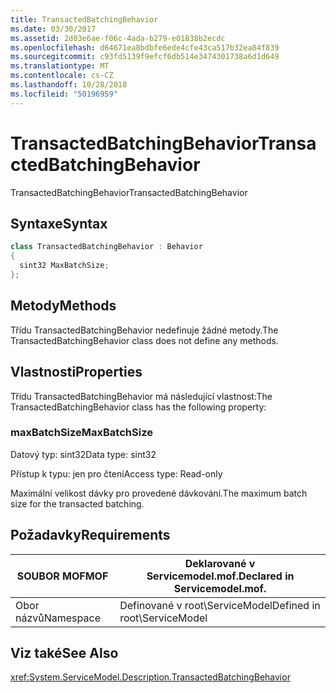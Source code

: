 ```yaml
---
title: TransactedBatchingBehavior
ms.date: 03/30/2017
ms.assetid: 2d03e6ae-f06c-4ada-b279-e01838b2ecdc
ms.openlocfilehash: d64671ea8bdbfe6ede4cfe43ca517b32ea84f839
ms.sourcegitcommit: c93fd5139f9efcf6db514e3474301738a6d1d649
ms.translationtype: MT
ms.contentlocale: cs-CZ
ms.lasthandoff: 10/28/2018
ms.locfileid: "50196959"
---
```

# <a name="transactedbatchingbehavior"></a><span data-ttu-id="5a439-102">TransactedBatchingBehavior</span><span class="sxs-lookup"><span data-stu-id="5a439-102">TransactedBatchingBehavior</span></span>
<span data-ttu-id="5a439-103">TransactedBatchingBehavior</span><span class="sxs-lookup"><span data-stu-id="5a439-103">TransactedBatchingBehavior</span></span>  
  
## <a name="syntax"></a><span data-ttu-id="5a439-104">Syntaxe</span><span class="sxs-lookup"><span data-stu-id="5a439-104">Syntax</span></span>  
  
```csharp
class TransactedBatchingBehavior : Behavior  
{  
  sint32 MaxBatchSize;  
};  
```  
  
## <a name="methods"></a><span data-ttu-id="5a439-105">Metody</span><span class="sxs-lookup"><span data-stu-id="5a439-105">Methods</span></span>  
 <span data-ttu-id="5a439-106">Třídu TransactedBatchingBehavior nedefinuje žádné metody.</span><span class="sxs-lookup"><span data-stu-id="5a439-106">The TransactedBatchingBehavior class does not define any methods.</span></span>  
  
## <a name="properties"></a><span data-ttu-id="5a439-107">Vlastnosti</span><span class="sxs-lookup"><span data-stu-id="5a439-107">Properties</span></span>  
 <span data-ttu-id="5a439-108">Třídu TransactedBatchingBehavior má následující vlastnost:</span><span class="sxs-lookup"><span data-stu-id="5a439-108">The TransactedBatchingBehavior class has the following property:</span></span>  
  
### <a name="maxbatchsize"></a><span data-ttu-id="5a439-109">maxBatchSize</span><span class="sxs-lookup"><span data-stu-id="5a439-109">MaxBatchSize</span></span>  
 <span data-ttu-id="5a439-110">Datový typ: sint32</span><span class="sxs-lookup"><span data-stu-id="5a439-110">Data type: sint32</span></span>  
  
 <span data-ttu-id="5a439-111">Přístup k typu: jen pro čtení</span><span class="sxs-lookup"><span data-stu-id="5a439-111">Access type: Read-only</span></span>  
  
 <span data-ttu-id="5a439-112">Maximální velikost dávky pro provedené dávkování.</span><span class="sxs-lookup"><span data-stu-id="5a439-112">The maximum batch size for the transacted batching.</span></span>  
  
## <a name="requirements"></a><span data-ttu-id="5a439-113">Požadavky</span><span class="sxs-lookup"><span data-stu-id="5a439-113">Requirements</span></span>  
  
|<span data-ttu-id="5a439-114">SOUBOR MOF</span><span class="sxs-lookup"><span data-stu-id="5a439-114">MOF</span></span>|<span data-ttu-id="5a439-115">Deklarované v Servicemodel.mof.</span><span class="sxs-lookup"><span data-stu-id="5a439-115">Declared in Servicemodel.mof.</span></span>|  
|---------|-----------------------------------|  
|<span data-ttu-id="5a439-116">Obor názvů</span><span class="sxs-lookup"><span data-stu-id="5a439-116">Namespace</span></span>|<span data-ttu-id="5a439-117">Definované v root\ServiceModel</span><span class="sxs-lookup"><span data-stu-id="5a439-117">Defined in root\ServiceModel</span></span>|  
  
## <a name="see-also"></a><span data-ttu-id="5a439-118">Viz také</span><span class="sxs-lookup"><span data-stu-id="5a439-118">See Also</span></span>  
 <xref:System.ServiceModel.Description.TransactedBatchingBehavior>
